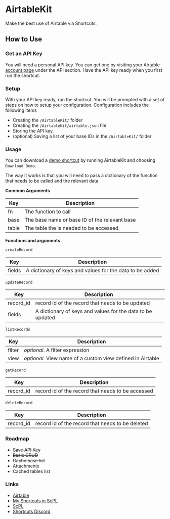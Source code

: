 # AirtableKit

Make the best use of Airtable via Shortcuts.

## How to Use

### Get an API Key
You will need a personal API key. You can get one by visiting your Airtable [account page](https://airtable.com/account) under the API section. Have the API key ready when you first run the shortcut.

### Setup

With your API key ready, run the shortcut. You will be prompted with a set of steps on how to setup your configuration. Configuration includes the following items

* Creating the `/AirtableKit/` folder
* Creating the `/AirtableKit/airtable.json` file
* Storing the API key.
* (optional) Saving a list of your base IDs in the `/AirtableKit/` folder


### Usage

You can download a [demo shortcut](https://routinehub.co/shortcut/2640) by running AirtableKit and choosing `Download Demo`.

The way it works is that you will need to pass a dictionary of the function that needs to be called and the relevant data.

**Common Arguments**

|  Key |Description|
|------|------------|
|fn    |The function to call|
|base  |The base name or base ID of the relevant base|
|table |The table the is needed to be accessed|

**Functions and arguments**

`createRecord`

| Key  |Description                                             |
|------|--------------------------------------------------------|
|fields|A dictionary of keys and values for the data to be added|

`updateRecord`

|  Key    |Description                                               |
|---------|----------------------------------------------------------|
|record_id|record id of the record that needs to be updated          |
|fields   |A dictionary of keys and values for the data to be updated|

`listRecords`

|  Key |Description                                               |
|------|--------------------------------------------------------- |
|filter|*optional*. A filter expression                           |
|view  |*optional*. View name of a custom view defined in Airtable|

`getRecord`

|  Key    |Description                                       |
|---------|--------------------------------------------------|
|record_id|record id of the record that needs to be accessed |

`deleteRecord`

|  Key    |Description                                       |
|---------|--------------------------------------------------|
|record_id|record id of the record that needs to be deleted  |


### Roadmap

* ~~Save API Key~~
* ~~Basic CRUD~~
* ~~Cache base list~~
* Attachments
* Cached tables list


### Links

* [Airtable](https://airtable.com)
* [My Shortcuts in ScPL](https://github.com/supermamon/shortcuts)
* [ScPL](https://scpl.dev/)
* [Shortcuts Discord](https://discordapp.com/invite/rw8FSaq)
